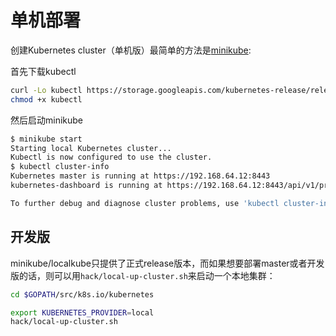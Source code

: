 # 单机部署

创建Kubernetes cluster（单机版）最简单的方法是[minikube](https://github.com/kubernetes/minikube):

首先下载kubectl

```sh
curl -Lo kubectl https://storage.googleapis.com/kubernetes-release/release/v1.5.2/bin/linux/amd64/kubectl
chmod +x kubectl
```

然后启动minikube

```sh
$ minikube start
Starting local Kubernetes cluster...  
Kubectl is now configured to use the cluster.
$ kubectl cluster-info
Kubernetes master is running at https://192.168.64.12:8443
kubernetes-dashboard is running at https://192.168.64.12:8443/api/v1/proxy/namespaces/kube-system/services/kubernetes-dashboard

To further debug and diagnose cluster problems, use 'kubectl cluster-info dump'.   
```

## 开发版

minikube/localkube只提供了正式release版本，而如果想要部署master或者开发版的话，则可以用`hack/local-up-cluster.sh`来启动一个本地集群：

```sh
cd $GOPATH/src/k8s.io/kubernetes

export KUBERNETES_PROVIDER=local
hack/local-up-cluster.sh 
```

